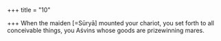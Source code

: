 +++
title = "10"

+++
When the maiden [=Sūryā] mounted your chariot,
you set forth to all conceivable things, you Aśvins whose goods are
prizewinning mares.